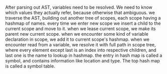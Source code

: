 After parsing out AST, variables need to be resolved.
We need to know which values they actually refer, because otherwise that ambiguous.
we traverse the AST, building out another tree of scopes, each scope having a hashmap of names.
every time we enter new scope we insert a child to the current scope and move to it.
when we lease current scope, we make its parent new current scope.
when we encounter some kind of variable declaration in scope, we add it to current scope's hashmap.
when we encounter read from a variable, we resolve it with full path in scope tree, where every element except last is an index into respective children, and last one is the name to lookup in hashmap.
the entry in hash map is called a symbol, and contains information like location and type.
The top hash map is called a symbol table.
